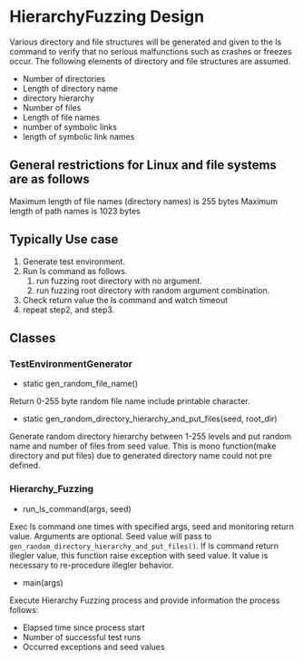 # HierarchyFuzzing Design

Various directory and file structures will be generated and given to the ls command to verify that no serious malfunctions such as crashes or freezes occur. The following elements of directory and file structures are assumed.

* Number of directories
* Length of directory name
* directory hierarchy
* Number of files
* Length of file names
* number of symbolic links
* length of symbolic link names

## General restrictions for Linux and file systems are as follows

Maximum length of file names (directory names) is 255 bytes
Maximum length of path names is 1023 bytes

## Typically Use case

1. Generate test environment.
2. Run ls command as follows.
    1. run fuzzing root directory with no argument.
    2. run fuzzing root directory with random argument combination.
3. Check return value the ls command and watch timeout
4. repeat step2, and step3.

## Classes

### TestEnvironmentGenerator

* static gen_random_file_name()

Return 0-255 byte random file name include printable character.

* static gen_random_directory_hierarchy_and_put_files(seed, root_dir)

Generate random directory hierarchy between 1-255 levels and put random name and number of files from seed value. This is mono function(make directory and put files) due to generated directory name could not pre defined.

### Hierarchy_Fuzzing

* run_ls_command(args, seed)

Exec ls command one times with specified args, seed and monitoring return value. Arguments are optional. Seed value will pass to `gen_random_directory_hierarchy_and_put_files()`. If ls command return illegler value, this function raise exception with seed value. It value is necessary to re-procedure illegler behavior.

* main(args)

Execute Hierarchy Fuzzing process and provide information the process follows:

- Elapsed time since process start
- Number of successful test runs
- Occurred exceptions and seed values





